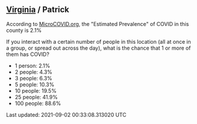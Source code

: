 
## [Virginia](/united-states/virginia) / Patrick

According to [MicroCOVID.org](http://microcovid.org),
the "Estimated Prevalence" of COVID in this county is 2.1%

If you interact with a certain number of people in this location
(all at once in a group, or spread out across the day), what is the chance that
1 or more of them has COVID?

- 1 person: 2.1%
- 2 people: 4.3%
- 3 people: 6.3%
- 5 people: 10.3%
- 10 people: 19.5%
- 25 people: 41.9%
- 100 people: 88.6%

Last updated: 2021-09-02 00:33:08.313020 UTC
